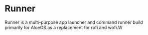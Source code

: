 # Runner
Runner is a multi-purpose app launcher and command runner build primarily for AloeOS as a replacement for rofi and wofi.W
